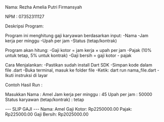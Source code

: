 Nama: Rezha Amelia Putri Firmansyah 

NPM : 07352311127

Deskripsi Program:

Program ini menghitung gaji karyawan berdasarkan input:
-Nama
-Jam kerja per minggu
-Upah per jam
-Status (tetap/kontrak)

Program akan hitung:
-Gaji kotor = jam kerja × upah per jam
-Pajak (10% untuk tetap, 5% untuk kontrak)
-Gaji bersih = gaji kotor - pajak

Cara Menjalankan:
-Pastikan sudah install Dart SDK
-Simpan kode dalam file .dart
-Buka terminal, masuk ke folder file
-Ketik: dart run nama_file.dart
-Ikuti instruksi di layar

Contoh Hasil Run :

Masukkan Nama : Amel
Jam kerja per minggu : 45
Upah per jam : 50000
Status karyawan (tetap/kontrak) : tetap

--- SLIP GAJI ---
Nama: Amel
Gaji Kotor: Rp2250000.00
Pajak: Rp225000.00
Gaji Bersih: Rp2025000.00
